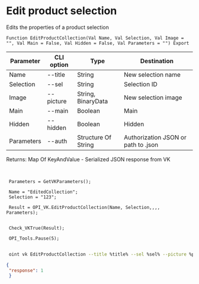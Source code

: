 ﻿---
sidebar_position: 4
---

# Edit product selection
 Edits the properties of a product selection



`Function EditProductCollection(Val Name, Val Selection, Val Image = "", Val Main = False, Val Hidden = False, Val Parameters = "") Export`

 | Parameter | CLI option | Type | Destination |
 |-|-|-|-|
 | Name | --title | String | New selection name |
 | Selection | --sel | String | Selection ID |
 | Image | --picture | String, BinaryData | New selection image |
 | Main | --main | Boolean | Main |
 | Hidden | --hidden | Boolean | Hidden |
 | Parameters | --auth | Structure Of String | Authorization JSON or path to .json |

 
 Returns: Map Of KeyAndValue - Serialized JSON response from VK

<br/>




```bsl title="Code example"
 Parameters = GetVKParameters();
 
 Name = "EditedCollection";
 Selection = "123";
 
 Result = OPI_VK.EditProductCollection(Name, Selection,,,, Parameters);
 
 
 Check_VKTrue(Result);
 
 OPI_Tools.Pause(5);
```
	


```sh title="CLI command example"
 
 oint vk EditProductCollection --title %title% --sel %sel% --picture %picture% --main %main% --hidden %hidden% --auth %auth%

```

```json title="Result"
{
 "response": 1
 }
```
